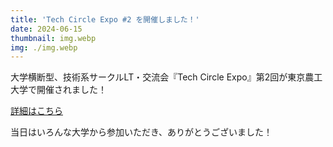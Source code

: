 ```yaml
---
title: 'Tech Circle Expo #2 を開催しました！'
date: 2024-06-15
thumbnail: img.webp
img: ./img.webp
---
```

大学横断型、技術系サークルLT・交流会『Tech Circle Expo』第2回が東京農工大学で開催されました！

[詳細はこちら](https://t.co/GjVplNKuCA)

当日はいろんな大学から参加いただき、ありがとうございました！
